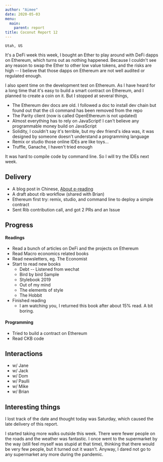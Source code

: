```yaml
---
author: "Aimee"
date: 2020-05-03
menu:
  main:
    parent: report
title: Coconut Report 12
---
```


`Utah, US`


It's a DeFi week this week, I bought an Ether to play around with DeFi dapps on Ethereum, which turns out as nothing happened. Because I couldn't see any reason to swap the Ether to other low value tokens, and the risks are high -- I believe that those dapps on Ethereum are not well audited or regulated enough.

I also spent time on the development test on Ethereum. As I have heard for a long time that it's easy to build a smart contract on Ethereum, and I planned to create a coin on it. But I stopped at several things,
- The Ethereum dev docs are old. I followed a doc to install dev chain but found out that the cli command has been removed from the repo
- The Parity client (now is called OpenEthereum is not updated)
- Almost everything has to rely on JavaScript! I can't believe any programmable money build on JavaScript
- Solidity, I couldn't say it's terrible, but my dev friend's idea was, it was designed by someone doesn't understand a programming language
- Remix or studio those online IDEs are like toys...
- Truffle, Ganache, I haven't tried enough

It was hard to compile code by command line. So I will try the IDEs next week.


## Delivery

- A blog post in Chinese, [About e-reading](https://newhacker.org/2020/04/28/2020-04-28-about-reading/)
- A draft about rib workflow (shared with Brian)
- Ethereum first try: remix, studio, and command line to deploy a simple contract
- Sent Rib contribution call, and got 2 PRs and an Issue

## Progress

#### Readings

- Read a bunch of articles on DeFi and the projects on Ethereum
- Read Macro economics related books
- Read newsletters, eg. The Economist
- Start to read new books
  - Debt -- Listened from wechat
  - Bird by bird Sample
  - Stylebook 2019
  - Out of my mind
  - The elements of style
  - The Hobbit
- Finished reading
  - I am watching you, I returned this book after about 15% read. A bit boring.


#### Programming

- Tried to build a contract on Ethereum
- Read CKB code


## Interactions

- w/ Jane
- w/ Jack
- w/ Dom
- w/ Paulli
- w/ Mike
- w/ Brian

## Interesting things

I lost track of the date and thought today was Saturday, which caused the late delivery of this report.

I started taking more walks outside this week. There were fewer people on the roads and the weather was fantastic. I once went to the supermarket by the way (still feel myself was stupid at that time), thinking that there would be very few people, but it turned out it wasn't. Anyway, I dared not go to any supermarket any more during the pandemic.
